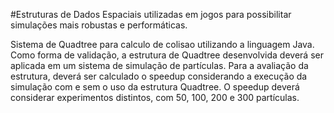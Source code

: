 #Estruturas de Dados Espaciais utilizadas em jogos para possibilitar simulações mais robustas e performáticas.

Sistema de Quadtree para calculo de colisao utilizando a linguagem Java. Como forma de validação, a estrutura de Quadtree desenvolvida deverá ser aplicada em um sistema de simulação de partículas. Para a avaliação da estrutura, deverá ser calculado o speedup considerando a execução da simulação com e sem o uso da estrutura Quadtree. O speedup deverá considerar experimentos distintos, com 50, 100, 200 e 300 partículas. 
